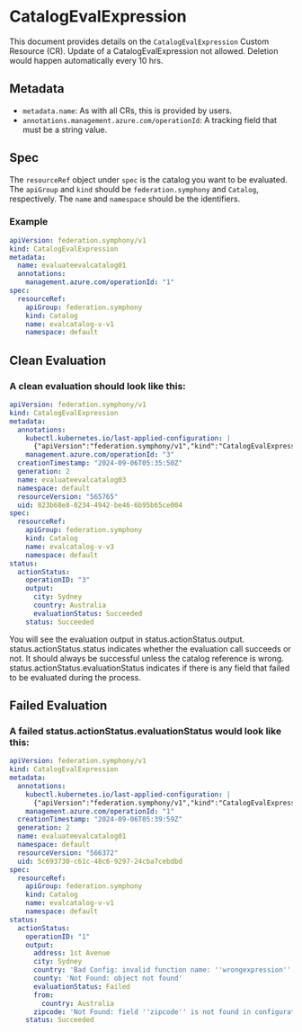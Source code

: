 # CatalogEvalExpression

This document provides details on the `CatalogEvalExpression` Custom Resource (CR). Update of a CatalogEvalExpression not allowed. Deletion would happen automatically every 10 hrs.

## Metadata

- `metadata.name`: As with all CRs, this is provided by users.
- `annotations.management.azure.com/operationId`: A tracking field that must be a string value.

## Spec

The `resourceRef` object under `spec` is the catalog you want to be evaluated. The `apiGroup` and `kind` should be `federation.symphony` and `Catalog`, respectively. The `name` and `namespace` should be the identifiers.

### Example

```yaml
apiVersion: federation.symphony/v1
kind: CatalogEvalExpression
metadata:
  name: evaluateevalcatalog01
  annotations:
    management.azure.com/operationId: "1"
spec:
  resourceRef:
    apiGroup: federation.symphony
    kind: Catalog
    name: evalcatalog-v-v1
    namespace: default
```
## Clean Evaluation
### A clean evaluation should look like this:

```yaml
apiVersion: federation.symphony/v1
kind: CatalogEvalExpression
metadata:
  annotations:
    kubectl.kubernetes.io/last-applied-configuration: |
      {"apiVersion":"federation.symphony/v1","kind":"CatalogEvalExpression","metadata":{"annotations":{"management.azure.com/operationId":"3"},"name":"evaluateevalcatalog03","namespace":"default"},"spec":{"resourceRef":{"apiGroup":"federation.symphony","kind":"Catalog","name":"evalcatalog-v-v3","namespace":"default"}}}
    management.azure.com/operationId: "3"
  creationTimestamp: "2024-09-06T05:35:50Z"
  generation: 2
  name: evaluateevalcatalog03
  namespace: default
  resourceVersion: "565765"
  uid: 823b68e8-0234-4942-be46-6b95b65ce004
spec:
  resourceRef:
    apiGroup: federation.symphony
    kind: Catalog
    name: evalcatalog-v-v3
    namespace: default
status:
  actionStatus:
    operationID: "3"
    output:
      city: Sydney
      country: Australia
      evaluationStatus: Succeeded
    status: Succeeded
```
You will see the evaluation output in status.actionStatus.output. status.actionStatus.status indicates whether the evaluation call succeeds or not. It should always be successful unless the catalog reference is wrong. status.actionStatus.evaluationStatus indicates if there is any field that failed to be evaluated during the process.

## Failed Evaluation
### A failed status.actionStatus.evaluationStatus would look like this:
```yaml
apiVersion: federation.symphony/v1
kind: CatalogEvalExpression
metadata:
  annotations:
    kubectl.kubernetes.io/last-applied-configuration: |
      {"apiVersion":"federation.symphony/v1","kind":"CatalogEvalExpression","metadata":{"annotations":{"management.azure.com/operationId":"1"},"name":"evaluateevalcatalog01","namespace":"default"},"spec":{"resourceRef":{"apiGroup":"federation.symphony","kind":"Catalog","name":"evalcatalog-v-v1","namespace":"default"}}}
    management.azure.com/operationId: "1"
  creationTimestamp: "2024-09-06T05:39:59Z"
  generation: 2
  name: evaluateevalcatalog01
  namespace: default
  resourceVersion: "566372"
  uid: 5c693730-c61c-48c6-9297-24cba7cebdbd
spec:
  resourceRef:
    apiGroup: federation.symphony
    kind: Catalog
    name: evalcatalog-v-v1
    namespace: default
status:
  actionStatus:
    operationID: "1"
    output:
      address: 1st Avenue
      city: Sydney
      country: 'Bad Config: invalid function name: ''wrongexpression'''
      county: 'Not Found: object not found'
      evaluationStatus: Failed
      from:
        country: Australia
      zipcode: 'Not Found: field ''zipcode'' is not found in configuration ''evalcatalog-v-v2'''
    status: Succeeded
```